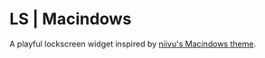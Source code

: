 # LS | Macindows

A playful lockscreen widget inspired by [niivu's Macindows theme](https://www.deviantart.com/niivu/art/Macindows-870073866).
